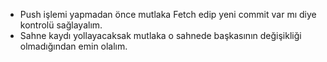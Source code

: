 * Push işlemi yapmadan önce mutlaka Fetch edip yeni commit var mı diye kontrolü sağlayalım.
* Sahne kaydı yollayacaksak mutlaka o sahnede başkasının değişikliği olmadığından emin olalım.
